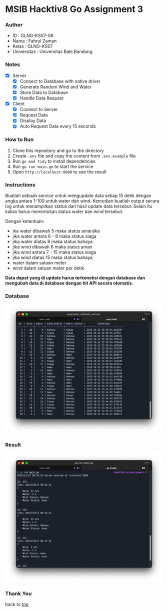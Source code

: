 # MSIB Hacktiv8 Go Assignment 3

### Author

- ID : GLNG-KS07-06
- Nama : Fahrul Zaman
- Kelas : GLNG-KS07
- Universitas : Universitas Bale Bandung

### Notes

- [x] Server
  - [x] Connect to Database with native driver
  - [x] Generate Random Wind and Water
  - [x] Store Data to Database
  - [x] Handle Data Request
- [x] Client
  - [x] Connect to Server
  - [x] Request Data
  - [x] Display Data
  - [x] Auto Request Data every 15 seconds

### How to Run

1. Clone this repository and go to the directory
2. Create `.env` file and copy the content from `.env.example` file
3. Run `go mod tidy` to install dependencies
4. Run `go run main.go` to start the service
5. Open `http://localhost:8080` to see the result

### Instructions

Buatlah sebuah service untuk mengupdate data setiap 15 detik dengan angka antara 1-100 untuk water dan wind.
Kemudian buatlah output secara log untuk menampilkan status dari hasil update data tersebut.
Selain itu kalian harus menentukan status water dan wind tersebut.

Dengan ketentuan:

- ika water dibawah 5 maka status amanjika
- jika water antara 6 - 8 maka status siaga
- jika water diatas 8 maka status bahaya
- jika wind dibawah 6 maka status aman
- jika wind antara 7 - 15 maka status siaga
- jika wind diatas 15 maka status bahaya
- water dalam satuan meter
- wind dalam satuan meter per detik

**Data dapat yang di update harus terkoneksi dengan database dan mengubah data di database dengan hit API secara otomatis.**

### Database

![Database](./.github/assets/database.png)

### Result

![Result](./.github/assets/result.png)

### Thank You

back to [top](#msib-hacktiv8-go-assignment-3)
